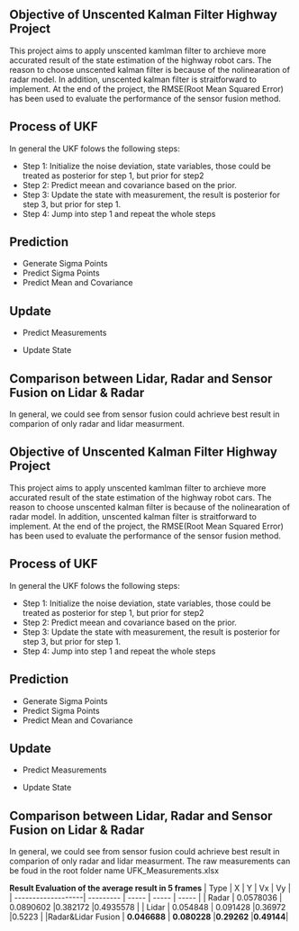 ## Objective of Unscented Kalman Filter Highway Project
This project aims to apply  unscented kamlman filter to archieve more accurated  result of the state estimation of the highway robot cars. The reason to choose unscented kalman filter is because of the nolinearation of radar model. In addition, unscented kalman filter is straitforward to implement. At the end of the project,  the RMSE(Root Mean Squared Error) has been  used to evaluate the performance of the sensor fusion method.




## Process  of UKF
In general the UKF folows the following steps:

* Step 1: Initialize the noise deviation, state variables, those could be treated as posterior for step 1, but prior for step2
* Step 2: Predict meean and covariance based on the prior.
* Step 3: Update the state with measurement, the result is posterior for step 3, but prior for step 1.
* Step 4: Jump into step 1 and repeat the whole steps

## Prediction 
* Generate Sigma Points
* Predict Sigma Points
* Predict Mean and Covariance

## Update
* Predict Measurements

* Update State
## Comparison between Lidar, Radar and Sensor Fusion on Lidar & Radar
In general, we could see from sensor fusion could achrieve best result in comparion of only radar and lidar measurment.
## Objective of Unscented Kalman Filter Highway Project
This project aims to apply  unscented kamlman filter to archieve more accurated  result of the state estimation of the highway robot cars. The reason to choose unscented kalman filter is because of the nolinearation of radar model. In addition, unscented kalman filter is straitforward to implement. At the end of the project,  the RMSE(Root Mean Squared Error) has been  used to evaluate the performance of the sensor fusion method.


## Process  of UKF
In general the UKF folows the following steps:

* Step 1: Initialize the noise deviation, state variables, those could be treated as posterior for step 1, but prior for step2
* Step 2: Predict meean and covariance based on the prior.
* Step 3: Update the state with measurement, the result is posterior for step 3, but prior for step 1.
* Step 4: Jump into step 1 and repeat the whole steps

## Prediction 
* Generate Sigma Points
* Predict Sigma Points
* Predict Mean and Covariance

## Update
* Predict Measurements

* Update State
## Comparison between Lidar, Radar and Sensor Fusion on Lidar & Radar
In general, we could see from sensor fusion could achrieve best result in comparion of only radar and lidar measurment. The raw measurements can be foud in the root folder name UFK_Measurements.xlsx

**Result Evaluation of the average result in 5 frames**
|          Type      |   X          |   Y          | Vx          |    Vy    |       
| -------------------| ---------    | -----        | -----       |  -----   | 
|      Radar         |   0.0578036	| 0.0890602	   |0.382172     |0.4935578 |
|     Lidar          |   0.054848	| 0.091428	   |0.36972	     |0.5223     | 
|Radar&Lidar Fusion  | **0.046688** | **0.080228** |**0.29262**	 |**0.49144**| 

